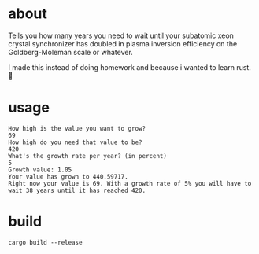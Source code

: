 # about
Tells you how many years you need to wait until your subatomic xeon crystal synchronizer has doubled in plasma inversion efficiency on the Goldberg-Moleman scale or whatever.

I made this instead of doing homework and because i wanted to learn rust. 🥴

# usage
```
How high is the value you want to grow?
69
How high do you need that value to be?
420 
What's the growth rate per year? (in percent)
5  
Growth value: 1.05
Your value has grown to 440.59717.
Right now your value is 69. With a growth rate of 5% you will have to wait 38 years until it has reached 420.
```
# build
`cargo build --release`
